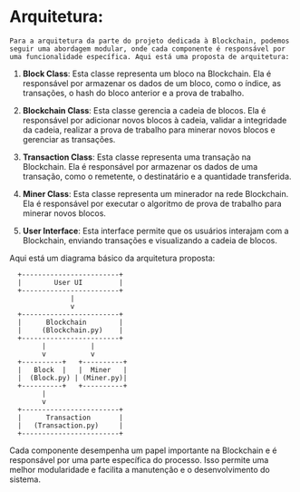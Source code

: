 # Arquitetura:

    Para a arquitetura da parte do projeto dedicada à Blockchain, podemos seguir uma abordagem modular, onde cada componente é responsável por uma funcionalidade específica. Aqui está uma proposta de arquitetura:

1. **Block Class**: Esta classe representa um bloco na Blockchain. Ela é responsável por armazenar os dados de um bloco, como o índice, as transações, o hash do bloco anterior e a prova de trabalho.

2. **Blockchain Class**: Esta classe gerencia a cadeia de blocos. Ela é responsável por adicionar novos blocos à cadeia, validar a integridade da cadeia, realizar a prova de trabalho para minerar novos blocos e gerenciar as transações.

3. **Transaction Class**: Esta classe representa uma transação na Blockchain. Ela é responsável por armazenar os dados de uma transação, como o remetente, o destinatário e a quantidade transferida.

4. **Miner Class**: Esta classe representa um minerador na rede Blockchain. Ela é responsável por executar o algoritmo de prova de trabalho para minerar novos blocos.

5. **User Interface**: Esta interface permite que os usuários interajam com a Blockchain, enviando transações e visualizando a cadeia de blocos.

Aqui está um diagrama básico da arquitetura proposta:

```
  +------------------------+
  |        User UI         |
  +------------------------+
               |
               v
  +------------------------+
  |      Blockchain        |
  |     (Blockchain.py)    |
  +------------------------+
        |           |
        v           v
  +----------+   +----------+
  |   Block  |   |  Miner   |
  |  (Block.py) | (Miner.py)|
  +----------+   +----------+
        |
        v
  +------------------------+
  |      Transaction       |
  |   (Transaction.py)     |
  +------------------------+
```

Cada componente desempenha um papel importante na Blockchain e é responsável por uma parte específica do processo. Isso permite uma melhor modularidade e facilita a manutenção e o desenvolvimento do sistema.